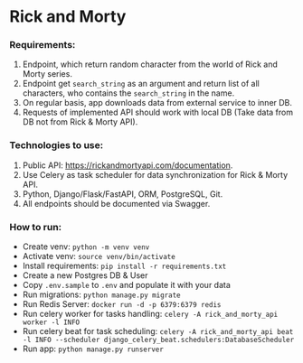 # Rick and Morty

### Requirements:
1. Endpoint, which return random character from the world of Rick and Morty series.
2. Endpoint get `search_string` as an argument and return list of all characters, who contains the `search_string` in the name.
3. On regular basis, app downloads data from external service to inner DB.
4. Requests of implemented API should work with local DB (Take data from DB not from Rick & Morty API).

### Technologies to use:
1. Public API: https://rickandmortyapi.com/documentation.
2. Use Celery as task scheduler for data synchronization for Rick & Morty API.
3. Python, Django/Flask/FastAPI, ORM, PostgreSQL, Git.
4. All endpoints should be documented via Swagger.

### How to run:
* Create venv: `python -m venv venv`
* Activate venv: `source venv/bin/activate`
* Install requirements: `pip install -r requirements.txt`
* Create a new Postgres DB & User
* Copy `.env.sample` to `.env` and populate it with your data
* Run migrations: `python manage.py migrate`
* Run Redis Server: `docker run -d -p 6379:6379 redis`
* Run celery worker for tasks handling: `celery -A rick_and_morty_api worker -l INFO`
* Run celery beat for task scheduling: `celery -A rick_and_morty_api beat -l INFO --scheduler django_celery_beat.schedulers:DatabaseScheduler`
* Run app: `python manage.py runserver`
